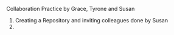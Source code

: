 Collaboration Practice by Grace, Tyrone and Susan
1. Creating a Repository and inviting colleagues done by Susan
2.
